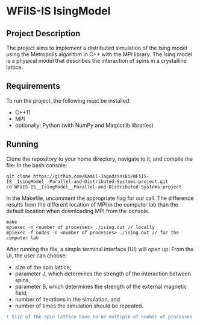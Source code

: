 # WFiIS-IS IsingModel
## Project Description
The project aims to implement a distributed simulation of the Ising model using the Metropolis algorithm in C++ with the MPI library. 
The Ising model is a physical model that describes the interaction of spins in a crystalline lattice.

## Requirements
To run the project, the following must be installed:
- C++11
- MPI
- optionally: Python (with NumPy and Matplotlib libraries)

## Running
Clone the repository to your home directory, navigate to it, and compile the file:
In the bash console:

```
git clone https://github.com/Kamil-Jagodzinski/WFiIS-IS__IsingModel__Parallel-and-Distributed-Systems-project.git
cd WFiIS-IS__IsingModel__Parallel-and-Distributed-Systems-project
```

In the Makefile, uncomment the appropriate flag for our call. The difference results from the different location of 
MPI in the computer lab than the default location when downloading MPI from the console.

```
make
mpiexec -n <number of processes> ./ising.out // locally
mpiexec -f nodes -n <number of processes> ./ising.out // for the computer lab
```

After running the file, a simple terminal interface (UI) will open up. From the UI, the user can choose:
- size of the spin lattice,
- parameter J, which determines the strength of the interaction between spins,
- parameter B, which determines the strength of the external magnetic field,
- number of iterations in the simulation, and
- number of times the simulation should be repeated.

```diff 
! Size of the spin lattice have to be multiple of number of processes 
```

